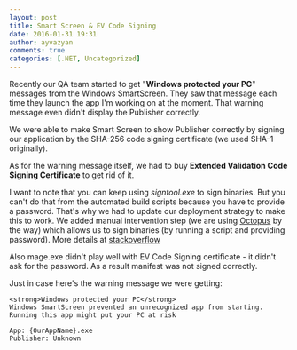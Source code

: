 ```yaml
---
layout: post
title: Smart Screen & EV Code Signing
date: 2016-01-31 19:31
author: ayvazyan
comments: true
categories: [.NET, Uncategorized]
---
```

Recently our QA team started to get "<strong>Windows protected your PC</strong>" messages from the Windows SmartScreen. They saw that message each time they launch the app I'm working on at the moment.
That warning message even didn't display the Publisher correctly. 

We were able to make Smart Screen to show Publisher correctly by signing our application by the SHA-256 code signing certificate (we used SHA-1 originally). 

As for the warning message itself, we had to buy <strong>Extended Validation Code Signing Certificate</strong> to get rid of it.

I want to note that you can keep using <em>signtool.exe</em> to sign binaries. But you can't do that from the automated build scripts because you have to provide a password. That's why we had to update our deployment strategy to make this to work. We added manual intervention step (we are using <a href="https://octopus.com/" title="Octopus Deploy">Octopus</a> by the way) which allows us to sign binaries (by running a script and providing password). More details at <a href="http://stackoverflow.com/questions/17927895/automate-extended-validation-ev-code-signing" title="Automate Extended Validation (EV) code signing">stackoverflow</a>

Also mage.exe didn't play well with EV Code Signing certificate - it didn't ask for the password. As a result manifest was not signed correctly.

Just in case here's the warning message we were getting:


```
<strong>Windows protected your PC</strong>
Windows SmartScreen prevented an unrecognized app from starting. Running this app might put your PC at risk

App: {OurAppName}.exe
Publisher: Unknown
```

